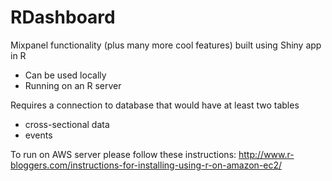 # RDashboard
Mixpanel functionality (plus many more cool features) built using Shiny app in R
* Can be used locally
* Running on an R server

Requires a connection to database that would have at least two tables
* cross-sectional data
* events

To run on AWS server please follow these instructions:
http://www.r-bloggers.com/instructions-for-installing-using-r-on-amazon-ec2/

